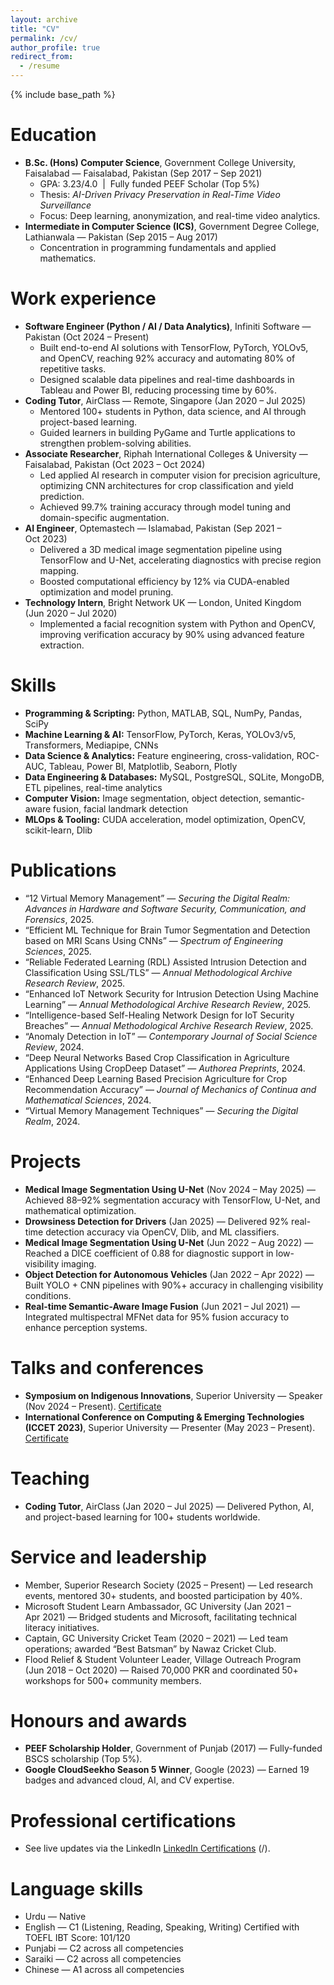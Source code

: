 ```yaml
---
layout: archive
title: "CV"
permalink: /cv/
author_profile: true
redirect_from:
  - /resume
---
```


{% include base_path %}

Education
======
* **B.Sc. (Hons) Computer Science**, Government College University, Faisalabad — Faisalabad, Pakistan (Sep 2017 – Sep 2021)  
  * GPA: 3.23/4.0 &nbsp;|&nbsp; Fully funded PEEF Scholar (Top 5%)  
  * Thesis: *AI-Driven Privacy Preservation in Real-Time Video Surveillance*  
  * Focus: Deep learning, anonymization, and real-time video analytics.
* **Intermediate in Computer Science (ICS)**, Government Degree College, Lathianwala — Pakistan (Sep 2015 – Aug 2017)  
  * Concentration in programming fundamentals and applied mathematics.

Work experience
======
* **Software Engineer (Python / AI / Data Analytics)**, Infiniti Software — Pakistan (Oct 2024 – Present)  
  * Built end-to-end AI solutions with TensorFlow, PyTorch, YOLOv5, and OpenCV, reaching 92% accuracy and automating 80% of repetitive tasks.  
  * Designed scalable data pipelines and real-time dashboards in Tableau and Power BI, reducing processing time by 60%.
* **Coding Tutor**, AirClass — Remote, Singapore (Jan 2020 – Jul 2025)  
  * Mentored 100+ students in Python, data science, and AI through project-based learning.  
  * Guided learners in building PyGame and Turtle applications to strengthen problem-solving abilities.
* **Associate Researcher**, Riphah International Colleges & University — Faisalabad, Pakistan (Oct 2023 – Oct 2024)  
  * Led applied AI research in computer vision for precision agriculture, optimizing CNN architectures for crop classification and yield prediction.  
  * Achieved 99.7% training accuracy through model tuning and domain-specific augmentation.
* **AI Engineer**, Optemastech — Islamabad, Pakistan (Sep 2021 – Oct 2023)  
  * Delivered a 3D medical image segmentation pipeline using TensorFlow and U-Net, accelerating diagnostics with precise region mapping.  
  * Boosted computational efficiency by 12% via CUDA-enabled optimization and model pruning.
* **Technology Intern**, Bright Network UK — London, United Kingdom (Jun 2020 – Jul 2020)  
  * Implemented a facial recognition system with Python and OpenCV, improving verification accuracy by 90% using advanced feature extraction.

Skills
======
* **Programming & Scripting:** Python, MATLAB, SQL, NumPy, Pandas, SciPy  
* **Machine Learning & AI:** TensorFlow, PyTorch, Keras, YOLOv3/v5, Transformers, Mediapipe, CNNs  
* **Data Science & Analytics:** Feature engineering, cross-validation, ROC-AUC, Tableau, Power BI, Matplotlib, Seaborn, Plotly  
* **Data Engineering & Databases:** MySQL, PostgreSQL, SQLite, MongoDB, ETL pipelines, real-time analytics  
* **Computer Vision:** Image segmentation, object detection, semantic-aware fusion, facial landmark detection  
* **MLOps & Tooling:** CUDA acceleration, model optimization, OpenCV, scikit-learn, Dlib

Publications
======
* “12 Virtual Memory Management” — *Securing the Digital Realm: Advances in Hardware and Software Security, Communication, and Forensics*, 2025.  
* “Efficient ML Technique for Brain Tumor Segmentation and Detection based on MRI Scans Using CNNs” — *Spectrum of Engineering Sciences*, 2025.  
* “Reliable Federated Learning (RDL) Assisted Intrusion Detection and Classification Using SSL/TLS” — *Annual Methodological Archive Research Review*, 2025.  
* “Enhanced IoT Network Security for Intrusion Detection Using Machine Learning” — *Annual Methodological Archive Research Review*, 2025.  
* “Intelligence-based Self-Healing Network Design for IoT Security Breaches” — *Annual Methodological Archive Research Review*, 2025.  
* “Anomaly Detection in IoT” — *Contemporary Journal of Social Science Review*, 2024.  
* “Deep Neural Networks Based Crop Classification in Agriculture Applications Using CropDeep Dataset” — *Authorea Preprints*, 2024.  
* “Enhanced Deep Learning Based Precision Agriculture for Crop Recommendation Accuracy” — *Journal of Mechanics of Continua and Mathematical Sciences*, 2024.  
* “Virtual Memory Management Techniques” — *Securing the Digital Realm*, 2024.

Projects
======
* **Medical Image Segmentation Using U-Net** (Nov 2024 – May 2025) — Achieved 88–92% segmentation accuracy with TensorFlow, U-Net, and mathematical optimization.  
* **Drowsiness Detection for Drivers** (Jan 2025) — Delivered 92% real-time detection accuracy via OpenCV, Dlib, and ML classifiers.  
* **Medical Image Segmentation Using U-Net** (Jun 2022 – Aug 2022) — Reached a DICE coefficient of 0.88 for diagnostic support in low-visibility imaging.  
* **Object Detection for Autonomous Vehicles** (Jan 2022 – Apr 2022) — Built YOLO + CNN pipelines with 90%+ accuracy in challenging visibility conditions.  
* **Real-time Semantic-Aware Image Fusion** (Jun 2021 – Jul 2021) — Integrated multispectral MFNet data for 95% fusion accuracy to enhance perception systems.

Talks and conferences
======
* **Symposium on Indigenous Innovations**, Superior University — Speaker (Nov 2024 – Present). [Certificate](https://drive.google.com/file/d/1TqreNvSYmue-ejVTJGsGwo9V1uYyVqMx/view?usp=sharing)  
* **International Conference on Computing & Emerging Technologies (ICCET 2023)**, Superior University — Presenter (May 2023 – Present). [Certificate](https://drive.google.com/file/d/1atMo4sM25z0iRm8cSjQUscVJ6Pmk6bj-/view?usp=sharing)

Teaching
======
* **Coding Tutor**, AirClass (Jan 2020 – Jul 2025) — Delivered Python, AI, and project-based learning for 100+ students worldwide.

Service and leadership
======
* Member, Superior Research Society (2025 – Present) — Led research events, mentored 30+ students, and boosted participation by 40%.  
* Microsoft Student Learn Ambassador, GC University (Jan 2021 – Apr 2021) — Bridged students and Microsoft, facilitating technical literacy initiatives.  
* Captain, GC University Cricket Team (2020 – 2021) — Led team operations; awarded “Best Batsman” by Nawaz Cricket Club.  
* Flood Relief & Student Volunteer Leader, Village Outreach Program (Jun 2018 – Oct 2020) — Raised 70,000 PKR and coordinated 50+ workshops for 500+ community members.

Honours and awards
======
* **PEEF Scholarship Holder**, Government of Punjab (2017) — Fully-funded BSCS scholarship (Top 5%).  
* **Google CloudSeekho Season 5 Winner**, Google (2023) — Earned 19 badges and advanced cloud, AI, and CV expertise.

Professional certifications
======
* See live updates via the LinkedIn 
  <a class="badge-base__link LI-simple-link" href="https://www.linkedin.com/in/nabeel70/details/certifications/">LinkedIn Certifications</a>
(/).

Language skills
======
* Urdu — Native  
* English — C1 (Listening, Reading, Speaking, Writing) Certified with TOEFL IBT Score: 101/120 
* Punjabi — C2 across all competencies 
* Saraiki — C2 across all competencies 
* Chinese — A1 across all competencies
